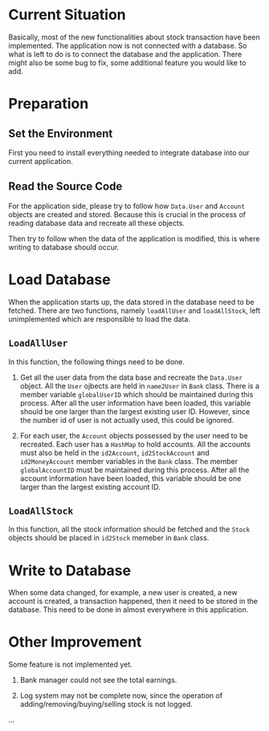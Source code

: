 # Current Situation

Basically, most of the new functionalities about stock transaction
have been implemented. The application now is not connected with a
database. So what is left to do is to connect the database and the
application. There might also be some bug to fix, some additional
feature you would like to add. 

# Preparation

## Set the Environment

First you need to install everything needed to integrate database into
our current application.

## Read the Source Code

For the application side, please try to follow how `Data.User` and
`Account` objects are created and stored. Because this is crucial in
the process of reading database data and recreate all these objects.

Then try to follow when the data of the application is modified, this
is where writing to database should occur.

# Load Database

When the application starts up, the data stored in the database need
to be fetched. There are two functions, namely `loadAllUser` and
`loadAllStock`, left unimplemented which are responsible to load the
data.

## `LoadAllUser`

In this function, the following things need to be done.

1. Get all the user data from the data base and recreate the
   `Data.User` object. All the `User` ojbects are held in `name2User`
   in `Bank` class. There is a member variable `globalUserID` which
   should be maintained during this process. After all the user
   information have been loaded, this variable should be one larger
   than the largest existing user ID. However, since the number id of
   user is not actually used, this could be ignored.

2. For each user, the `Account` objects possessed by the user need to
   be recreated. Each user has a `HashMap` to hold accounts. All the
   accounts must also be held in the `id2Account`, `id2StockAccount`
   and `id2MoneyAccount` member variables in the `Bank` class. The
   member `globalAccountID` must be maintained during this
   process. After all the account information have been loaded, this
   variable should be one larger than the largest existing account ID.
   
## `LoadAllStock`

In this function, all the stock information should be fetched and the
`Stock` objects should be placed in `id2Stock` memeber in `Bank` class.

# Write to Database

When some data changed, for example, a new user is created, a new
account is created, a transaction happened, then it need to be stored
in the database. This need to be done in almost everywhere in this
application.

# Other Improvement

Some feature is not implemented yet.

1. Bank manager could not see the total earnings.

2. Log system may not be complete now, since the operation of
   adding/removing/buying/selling stock is not logged.
   
...